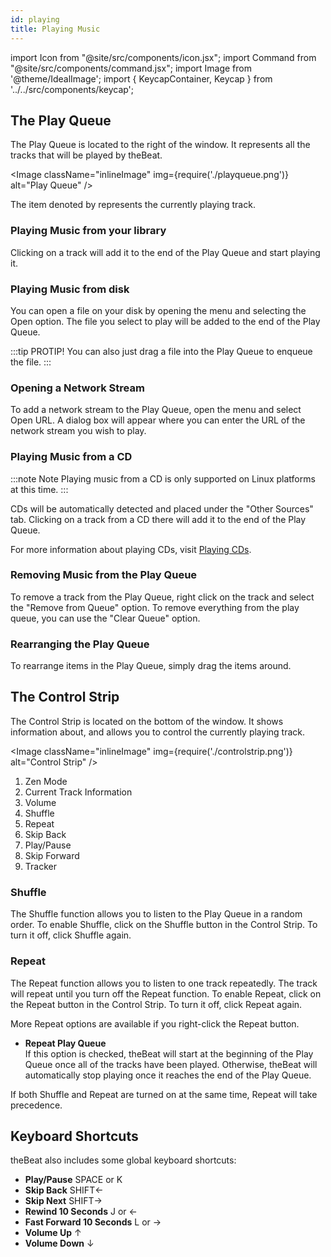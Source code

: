 ```yaml
---
id: playing
title: Playing Music
---
```


import Icon from "@site/src/components/icon.jsx";
import Command from "@site/src/components/command.jsx";
import Image from '@theme/IdealImage';
import { KeycapContainer, Keycap } from '../../src/components/keycap';

## The Play Queue

The Play Queue is located to the right of the window. It represents all the tracks that will be played by theBeat.

<Image className="inlineImage" img={require('./playqueue.png')} alt="Play Queue" />

The item denoted by <Icon name="media-playback-start" /> represents the currently playing track.

### Playing Music from your library

Clicking on a track will add it to the end of the Play Queue and start playing it.

### Playing Music from disk

You can open a file on your disk by opening the menu and selecting the Open option. The file you select to play will be added to the end of the Play Queue.

:::tip PROTIP!
You can also just drag a file into the Play Queue to enqueue the file.
:::

### Opening a Network Stream

To add a network stream to the Play Queue, open the menu and select Open URL. A dialog box will appear where you can enter the URL of the network stream you wish to play.

### Playing Music from a CD

:::note Note
Playing music from a CD is only supported on Linux platforms at this time.
:::

CDs will be automatically detected and placed under the "Other Sources" tab. Clicking on a track from a CD there will add it to the end of the Play Queue.

For more information about playing CDs, visit [Playing CDs](playing-cds).

### Removing Music from the Play Queue

To remove a track from the Play Queue, right click on the track and select the "Remove from Queue" option. To remove everything from the play queue, you can use the "Clear Queue" option.

### Rearranging the Play Queue

To rearrange items in the Play Queue, simply drag the items around.

## The Control Strip

The Control Strip is located on the bottom of the window. It shows information about, and allows you to control the currently playing track.

<Image className="inlineImage" img={require('./controlstrip.png')} alt="Control Strip" />

1. <Icon name="arrow-up" /> Zen Mode
2. Current Track Information
3. <Icon name="audio-volume-high" /> Volume
4. <Icon name="media-playlist-shuffle" /> Shuffle
5. <Icon name="media-repeat-single" /> Repeat
6. <Icon name="media-skip-backward" /> Skip Back
7. <Icon name="media-playback-start" /><Icon name="media-playback-pause" /> Play/Pause
8. <Icon name="media-skip-forward" /> Skip Forward
9. Tracker

### Shuffle

The Shuffle function allows you to listen to the Play Queue in a random order. To enable Shuffle, click on the <Command icon="media-playlist-shuffle">Shuffle</Command> button in the Control Strip. To turn it off, click <Command icon="media-playlist-shuffle">Shuffle</Command> again.

### Repeat

The Repeat function allows you to listen to one track repeatedly. The track will repeat until you turn off the Repeat function. To enable Repeat, click on the <Command icon="media-repeat-single">Repeat</Command> button in the Control Strip. To turn it off, click <Command icon="media-repeat-single">Repeat</Command> again.

More Repeat options are available if you right-click the <Command icon="media-repeat-single">Repeat button</Command>.
- **Repeat Play Queue**<br />
  If this option is checked, theBeat will start at the beginning of the Play Queue once all of the tracks have been played. Otherwise, theBeat will automatically stop playing once it reaches the end of the Play Queue.

If both Shuffle and Repeat are turned on at the same time, Repeat will take precedence.

## Keyboard Shortcuts

theBeat also includes some global keyboard shortcuts:
- **Play/Pause**
  <KeycapContainer>
    <Keycap>SPACE</Keycap> or <Keycap>K</Keycap>
  </KeycapContainer>
- **Skip Back**
  <KeycapContainer>
    <Keycap>SHIFT</Keycap><Keycap>←</Keycap>
  </KeycapContainer>
- **Skip Next**
  <KeycapContainer>
    <Keycap>SHIFT</Keycap><Keycap>→</Keycap>
  </KeycapContainer>
- **Rewind 10 Seconds**
  <KeycapContainer>
    <Keycap>J</Keycap> or <Keycap>←</Keycap>
  </KeycapContainer>
- **Fast Forward 10 Seconds**
  <KeycapContainer>
    <Keycap>L</Keycap> or <Keycap>→</Keycap>
  </KeycapContainer>
- **Volume Up**
  <KeycapContainer>
    <Keycap>↑</Keycap>
  </KeycapContainer>
- **Volume Down**
  <KeycapContainer>
    <Keycap>↓</Keycap>
  </KeycapContainer>